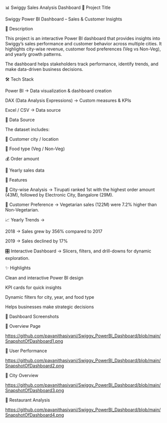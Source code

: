 📊 Swiggy Sales Analysis Dashboard
📌 Project Title

Swiggy Power BI Dashboard – Sales & Customer Insights

📖 Description

This project is an interactive Power BI dashboard that provides insights into Swiggy’s sales performance and customer behavior across multiple cities. It highlights city-wise revenue, customer food preferences (Veg vs Non-Veg), and yearly growth patterns.

The dashboard helps stakeholders track performance, identify trends, and make data-driven business decisions.

🛠️ Tech Stack

Power BI → Data visualization & dashboard creation

DAX (Data Analysis Expressions) → Custom measures & KPIs

Excel / CSV → Data source

📂 Data Source

The dataset includes:

📍 Customer city / location

🥘 Food type (Veg / Non-Veg)

💰 Order amount

📅 Yearly sales data

🌟 Features

📍 City-wise Analysis → Tirupati ranked 1st with the highest order amount (43M), followed by Electronic City, Bangalore (29M).

🥗 Customer Preference → Vegetarian sales (122M) were 7.2% higher than Non-Vegetarian.

📈 Yearly Trends →

2018 → Sales grew by 356% compared to 2017

2019 → Sales declined by 17%

🎛️ Interactive Dashboard → Slicers, filters, and drill-downs for dynamic exploration.

✨ Highlights

Clean and interactive Power BI design

KPI cards for quick insights

Dynamic filters for city, year, and food type

Helps businesses make strategic decisions

📸 Dashboard Screenshots


🔹 Overview Page

  https://github.com/pavanithasivani/Swiggy_PowerBI_Dashboard/blob/main/SnapshotOfDashboard1.png

🔹 User Performance

https://github.com/pavanithasivani/Swiggy_PowerBI_Dashboard/blob/main/SnapshotOfDashboard2.png

🔹 City Overview

https://github.com/pavanithasivani/Swiggy_PowerBI_Dashboard/blob/main/SnapshotOfDashboard3.png

🔹 Restaurant Analysis

https://github.com/pavanithasivani/Swiggy_PowerBI_Dashboard/blob/main/SnapshotOfDashboard4.png

